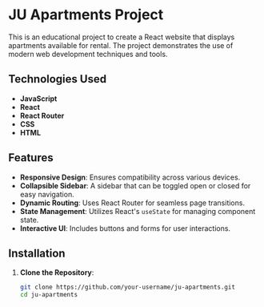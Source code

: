 # JU Apartments Project

This is an educational project to create a React website that displays apartments available for rental. The project demonstrates the use of modern web development techniques and tools.

## Technologies Used

- **JavaScript**
- **React**
- **React Router**
- **CSS**
- **HTML**

## Features

- **Responsive Design**: Ensures compatibility across various devices.
- **Collapsible Sidebar**: A sidebar that can be toggled open or closed for easy navigation.
- **Dynamic Routing**: Uses React Router for seamless page transitions.
- **State Management**: Utilizes React's `useState` for managing component state.
- **Interactive UI**: Includes buttons and forms for user interactions.

## Installation

1. **Clone the Repository**:
   ```bash
   git clone https://github.com/your-username/ju-apartments.git
   cd ju-apartments